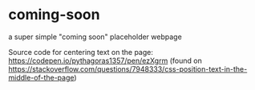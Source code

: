 # coming-soon
a super simple "coming soon" placeholder webpage

Source code for centering text on the page: https://codepen.io/pythagoras1357/pen/ezXgrm (found on https://stackoverflow.com/questions/7948333/css-position-text-in-the-middle-of-the-page)